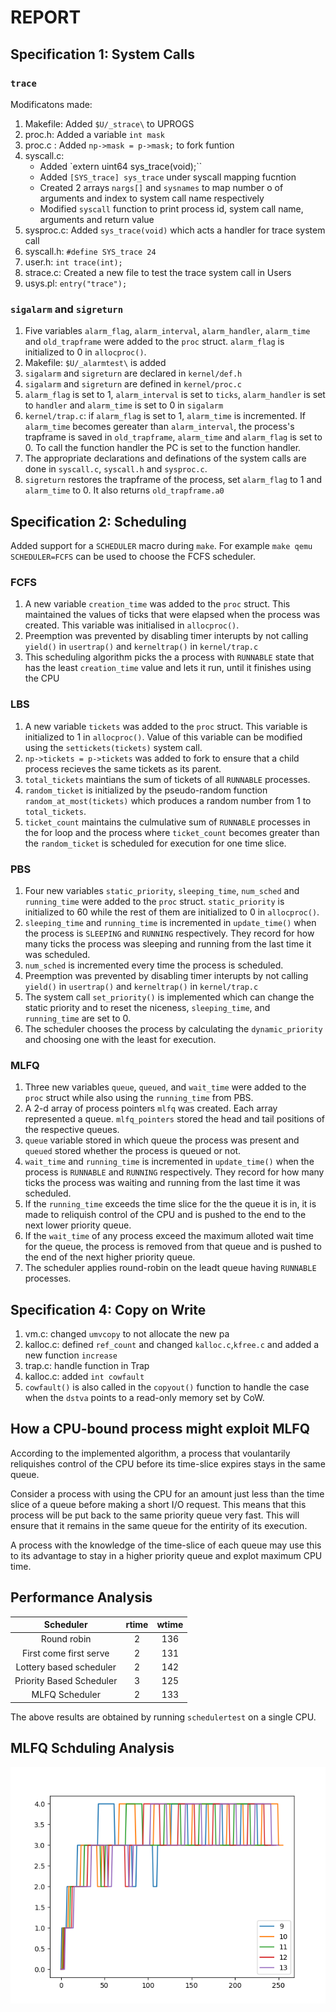# REPORT

## Specification 1: System Calls

### `trace`

Modificatons made:

1. Makefile: Added `$U/_strace\` to UPROGS
2. proc.h: Added a variable `int mask` 
3. proc.c : Added `np->mask = p->mask;` to fork funtion
4. syscall.c: 
    + Added `extern uint64 sys_trace(void);``
    + Added `[SYS_trace] sys_trace` under syscall mapping fucntion
    + Created 2 arrays `nargs[]` and `sysnames` to map number o of arguments and index to system call name respectively
    + Modified `syscall` function to print process id, system call name, arguments and return value
5. sysproc.c: Added `sys_trace(void)` which acts a handler for trace system call
6. syscall.h: `#define SYS_trace 24`
7. user.h: `int trace(int);`
8. strace.c: Created a new file to test the trace system call in Users
9. usys.pl: `entry("trace");` 

### `sigalarm` and `sigreturn`

1. Five variables `alarm_flag`, `alarm_interval`, `alarm_handler`, `alarm_time` and `old_trapframe` were added to the `proc` struct. `alarm_flag` is initialized to 0 in `allocproc()`.
1. Makefile: `$U/_alarmtest\` is added
1. `sigalarm` and `sigreturn` are declared in `kernel/def.h`
1. `sigalarm` and `sigreturn` are defined in `kernel/proc.c`
1. `alarm_flag` is set to 1, `alarm_interval` is set to `ticks`, `alarm_handler` is set to `handler` and `alarm_time` is set to 0 in `sigalarm`
1. `kernel/trap.c`: if `alarm_flag` is set to 1, `alarm_time` is incremented. If `alarm_time` becomes gereater than `alarm_interval`, the process's trapframe is saved in `old_trapframe`, `alarm_time` and `alarm_flag` is set to 0. To call the function handler the PC is set to the function handler.
1. The appropriate declarations and definations of the system calls are done in `syscall.c`, `syscall.h` and `sysproc.c`.
1. `sigreturn` restores the trapframe of the process, set `alarm_flag` to 1 and `alarm_time` to 0. It also returns `old_trapframe.a0`

## Specification 2: Scheduling

Added support for a `SCHEDULER` macro during `make`. For example `make qemu SCHEDULER=FCFS` can be used to choose the FCFS scheduler.

### FCFS

1. A new variable `creation_time` was added to the `proc` struct. This maintained the values of ticks that were elapsed when the process was created. This variable was initialised in `allocproc()`.
1. Preemption was prevented by disabling timer interupts by not calling `yield()` in `usertrap()` and `kerneltrap()` in `kernel/trap.c`
1. This scheduling algorithm picks the a process with `RUNNABLE` state that has the least `creation_time` value and lets it run, until it finishes using the CPU

### LBS

1. A new variable `tickets` was added to the `proc` struct. This variable is initialized to 1 in `allocproc()`. Value of this variable can be modified using the `settickets(tickets)` system call.
1. `np->tickets = p->tickets` was added to fork to ensure that a child process recieves the same tickets as its parent.
1. `total_tickets` maintians the sum of tickets of all `RUNNABLE` processes.
2. `random_ticket` is initialized by the pseudo-random function `random_at_most(tickets)` which produces a random number from 1 to `total_tickets`.
1. `ticket_count` maintains the culmulative sum of `RUNNABLE` processes in the for loop and the process where `ticket_count` becomes greater than the `random_ticket` is scheduled for execution for one time slice.

### PBS

1. Four new variables `static_priority`, `sleeping_time`, `num_sched` and `running_time` were added to the `proc` struct. `static_priority` is initialized to 60 while the rest of them are initialized to 0 in `allocproc()`.
1. `sleeping_time` and `running_time` is incremented in `update_time()` when the process is `SLEEPING` and `RUNNING` respectively. They record for how many ticks the process was sleeping and running from the last
time it was scheduled.
1. `num_sched` is incremented every time the process is scheduled.
1. Preemption was prevented by disabling timer interupts by not calling `yield()` in `usertrap()` and `kerneltrap()` in `kernel/trap.c`
1. The system call `set_priority()` is implemented which can change the static priority and to reset the niceness, `sleeping_time`, and `running_time` are set to 0.
1. The scheduler chooses the process by calculating the `dynamic_priority` and choosing one with the least for execution.

### MLFQ

1. Three new variables `queue`, `queued`, and `wait_time` were added to the `proc` struct while also using the `running_time` from PBS.
1. A 2-d array of process pointers `mlfq` was created. Each array represented a queue. `mlfq_pointers` stored the head and tail positions of the respective queues.
1. `queue` variable stored in which queue the process was present and `queued` stored whether the process is queued or not.
1. `wait_time` and `running_time` is incremented in `update_time()` when the process is `RUNNABLE` and `RUNNING` respectively. They record for how many ticks the process was waiting and running from the last
time it was scheduled.
1. If the `running_time` exceeds the time slice for the the queue it is in, it is made to reliquish control of the CPU and is pushed to the end to the next lower priority queue.
1. If the `wait_time` of any process exceed the maximum alloted wait time for the queue, the process is removed from that queue and is pushed to the end of the next higher priority queue.
1. The scheduler applies round-robin on the leadt queue having `RUNNABLE` processes.

## Specification 4: Copy on Write

1. vm.c: changed `umvcopy` to not allocate the new pa
2. kalloc.c: defined `ref_count` and changed `kalloc.c`,`kfree.c` and added a new function `increase`
3. trap.c: handle function in Trap 
4. kalloc.c: added `int cowfault` 
5. `cowfault()` is also called in the `copyout()` function to handle the case when the `dstva` points to a read-only memory set by CoW.

## How a CPU-bound process might exploit MLFQ

According to the implemented algorithm, a process that voulantarily reliquishes control of the CPU before its time-slice expires stays in the same queue.

Consider a process with using the CPU for an amount just less than the time slice of a queue before making a short I/O request. This means that this process will be put back to the same priority queue very fast.
This will ensure that it remains in the same queue for the entirity of its execution.

A process with the knowledge of the time-slice of each queue may use this to its advantage to stay in a higher priority queue and explot maximum CPU time.

## Performance Analysis

  |        Scheduler         | rtime  | wtime |
  | :----------------------: | :-----: | :-----: |
  |       Round robin        |    2    |   136   |
  |  First come first serve  |    2    |   131   |
  | Lottery based scheduler  |    2    |   142   |
  | Priority Based Scheduler |    3    |   125   |
  |             MLFQ Scheduler             |  2  |     133   |

The above results are obtained by running `schedulertest` on a single CPU.

## MLFQ Schduling Analysis

<img src="Figure_1.png">